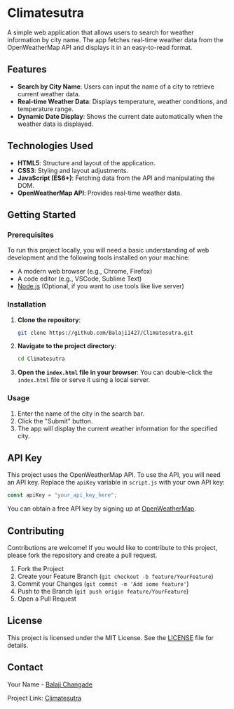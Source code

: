 # Climatesutra
A simple web application that allows users to search for weather information by city name. The app fetches real-time weather data from the OpenWeatherMap API and displays it in an easy-to-read format.

## Features

- **Search by City Name**: Users can input the name of a city to retrieve current weather data.
- **Real-time Weather Data**: Displays temperature, weather conditions, and temperature range.
- **Dynamic Date Display**: Shows the current date automatically when the weather data is displayed.

## Technologies Used

- **HTML5**: Structure and layout of the application.
- **CSS3**: Styling and layout adjustments.
- **JavaScript (ES6+)**: Fetching data from the API and manipulating the DOM.
- **OpenWeatherMap API**: Provides real-time weather data.

## Getting Started

### Prerequisites

To run this project locally, you will need a basic understanding of web development and the following tools installed on your machine:

- A modern web browser (e.g., Chrome, Firefox)
- A code editor (e.g., VSCode, Sublime Text)
- [Node.js](https://nodejs.org/) (Optional, if you want to use tools like live server)

### Installation

1. **Clone the repository**:
   ```bash
   git clone https://github.com/Balaji1427/Climatesutra.git
   ```

2. **Navigate to the project directory**:
   ```bash
   cd Climatesutra
   ```

3. **Open the `index.html` file in your browser**:
   You can double-click the `index.html` file or serve it using a local server.

### Usage

1. Enter the name of the city in the search bar.
2. Click the "Submit" button.
3. The app will display the current weather information for the specified city.

## API Key

This project uses the OpenWeatherMap API. To use the API, you will need an API key. Replace the `apiKey` variable in `script.js` with your own API key:

```javascript
const apiKey = "your_api_key_here";
```

You can obtain a free API key by signing up at [OpenWeatherMap](https://openweathermap.org/api).



## Contributing

Contributions are welcome! If you would like to contribute to this project, please fork the repository and create a pull request.

1. Fork the Project
2. Create your Feature Branch (`git checkout -b feature/YourFeature`)
3. Commit your Changes (`git commit -m 'Add some feature'`)
4. Push to the Branch (`git push origin feature/YourFeature`)
5. Open a Pull Request

## License

This project is licensed under the MIT License. See the [LICENSE](LICENSE) file for details.

## Contact

Your Name - [Balaji Changade](mailto:18888vk@gmail.com)

Project Link: [Climatesutra](https://github.com/Balaji1427/Climatesutra)
